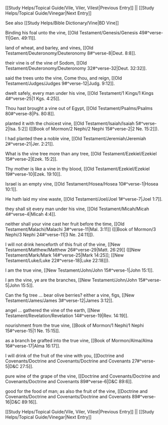 [[Study Helps/Topical Guide/Vile, Viler, Vilest|Previous Entry]]  ||  [[Study Helps/Topical Guide/Vinegar|Next Entry]]

 See also [[Study Helps/Bible Dictionary/Vine|BD Vine]]

 Binding his foal unto the vine, [[Old Testament/Genesis/Genesis 49#^verse-11|Gen. 49:11]].

 land of wheat, and barley, and vines, [[Old Testament/Deuteronomy/Deuteronomy 8#^verse-8|Deut. 8:8]].

 their vine is of the vine of Sodom, [[Old Testament/Deuteronomy/Deuteronomy 32#^verse-32|Deut. 32:32]].

 said the trees unto the vine, Come thou, and reign, [[Old Testament/Judges/Judges 9#^verse-12|Judg. 9:12]].

 dwelt safely, every man under his vine, [[Old Testament/1 Kings/1 Kings 4#^verse-25|1 Kgs. 4:25]].

 Thou hast brought a vine out of Egypt, [[Old Testament/Psalms/Psalms 80#^verse-8|Ps. 80:8]].

 planted it with the choicest vine, [[Old Testament/Isaiah/Isaiah 5#^verse-2|Isa. 5:2]] ([[Book of Mormon/2 Nephi/2 Nephi 15#^verse-2|2 Ne. 15:2]]).

 I had planted thee a noble vine, [[Old Testament/Jeremiah/Jeremiah 2#^verse-21|Jer. 2:21]].

 What is the vine tree more than any tree, [[Old Testament/Ezekiel/Ezekiel 15#^verse-2|Ezek. 15:2]].

 Thy mother is like a vine in thy blood, [[Old Testament/Ezekiel/Ezekiel 19#^verse-10|Ezek. 19:10]].

 Israel is an empty vine, [[Old Testament/Hosea/Hosea 10#^verse-1|Hosea 10:1]].

 He hath laid my vine waste, [[Old Testament/Joel/Joel 1#^verse-7|Joel 1:7]].

 they shall sit every man under his vine, [[Old Testament/Micah/Micah 4#^verse-4|Micah 4:4]].

 neither shall your vine cast her fruit before the time, [[Old Testament/Malachi/Malachi 3#^verse-11|Mal. 3:11]] ([[Book of Mormon/3 Nephi/3 Nephi 24#^verse-11|3 Ne. 24:11]]).

 I will not drink henceforth of this fruit of the vine, [[New Testament/Matthew/Matthew 26#^verse-29|Matt. 26:29]] ([[New Testament/Mark/Mark 14#^verse-25|Mark 14:25]]; [[New Testament/Luke/Luke 22#^verse-18|Luke 22:18]]).

 I am the true vine, [[New Testament/John/John 15#^verse-1|John 15:1]].

 I am the vine, ye are the branches, [[New Testament/John/John 15#^verse-5|John 15:5]].

 Can the fig tree ... bear olive berries? either a vine, figs, [[New Testament/James/James 3#^verse-12|James 3:12]].

 angel ... gathered the vine of the earth, [[New Testament/Revelation/Revelation 14#^verse-19|Rev. 14:19]].

 nourishment from the true vine, [[Book of Mormon/1 Nephi/1 Nephi 15#^verse-15|1 Ne. 15:15]].

 as a branch be grafted into the true vine, [[Book of Mormon/Alma/Alma 16#^verse-17|Alma 16:17]].

 I will drink of the fruit of the vine with you, [[Doctrine and Covenants/Doctrine and Covenants/Doctrine and Covenants 27#^verse-5|D&C 27:5]].

 pure wine of the grape of the vine, [[Doctrine and Covenants/Doctrine and Covenants/Doctrine and Covenants 89#^verse-6|D&C 89:6]].

 good for the food of man; as also the fruit of the vine, [[Doctrine and Covenants/Doctrine and Covenants/Doctrine and Covenants 89#^verse-16|D&C 89:16]].

[[Study Helps/Topical Guide/Vile, Viler, Vilest|Previous Entry]]  ||  [[Study Helps/Topical Guide/Vinegar|Next Entry]]
